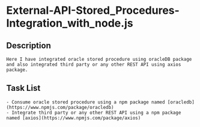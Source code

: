 # External-API-Stored_Procedures-Integration_with_node.js

## Description
    Here I have integrated oracle stored procedure using oracleDB package and also integrated third party or any other REST API using axios package.
## Task List
    - Consume oracle stored procedure using a npm package named [oracledb](https://www.npmjs.com/package/oracledb)
    - Integrate third party or any other REST API using a npm package named [axios](https://www.npmjs.com/package/axios)
